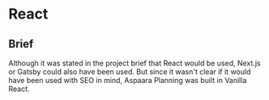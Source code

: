 # React

## Brief

Although it was stated in the project brief that React would be used, Next.js or Gatsby could also have been used. But since it wasn't clear if it would have been used with SEO in mind, Aspaara Planning was built in Vanilla React.

